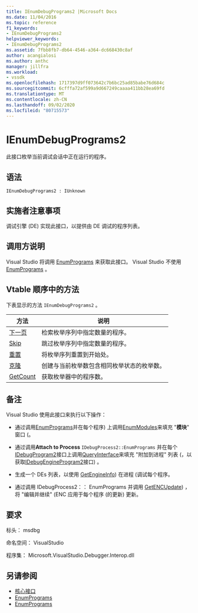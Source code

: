 ```yaml
---
title: IEnumDebugPrograms2 |Microsoft Docs
ms.date: 11/04/2016
ms.topic: reference
f1_keywords:
- IEnumDebugPrograms2
helpviewer_keywords:
- IEnumDebugPrograms2
ms.assetid: 7fbb8fb7-db64-4546-a364-dc668430c8af
author: acangialosi
ms.author: anthc
manager: jillfra
ms.workload:
- vssdk
ms.openlocfilehash: 1717397d9ff073642c7b6bc25ad85babe76d684c
ms.sourcegitcommit: 6cfffa72af599a9d667249caaaa411bb28ea69fd
ms.translationtype: MT
ms.contentlocale: zh-CN
ms.lasthandoff: 09/02/2020
ms.locfileid: "80715573"
---
```

# <a name="ienumdebugprograms2"></a>IEnumDebugPrograms2
此接口枚举当前调试会话中正在运行的程序。

## <a name="syntax"></a>语法

```
IEnumDebugPrograms2 : IUnknown
```

## <a name="notes-for-implementers"></a>实施者注意事项
 调试引擎 (DE) 实现此接口，以提供由 DE 调试的程序列表。

## <a name="notes-for-callers"></a>调用方说明
 Visual Studio 将调用 [EnumPrograms](../../../extensibility/debugger/reference/idebugprocess2-enumprograms.md) 来获取此接口。 Visual Studio 不使用[EnumPrograms](../../../extensibility/debugger/reference/idebugengine2-enumprograms.md) 。

## <a name="methods-in-vtable-order"></a>Vtable 顺序中的方法
 下表显示的方法 `IEnumDebugPrograms2` 。

|方法|说明|
|------------|-----------------|
|[下一页](../../../extensibility/debugger/reference/ienumdebugprograms2-next.md)|检索枚举序列中指定数量的程序。|
|[Skip](../../../extensibility/debugger/reference/ienumdebugprograms2-skip.md)|跳过枚举序列中指定数量的程序。|
|[重置](../../../extensibility/debugger/reference/ienumdebugprograms2-reset.md)|将枚举序列重置到开始处。|
|[克隆](../../../extensibility/debugger/reference/ienumdebugprograms2-clone.md)|创建与当前枚举数包含相同枚举状态的枚举数。|
|[GetCount](../../../extensibility/debugger/reference/ienumdebugprograms2-getcount.md)|获取枚举器中的程序数。|

## <a name="remarks"></a>备注
 Visual Studio 使用此接口来执行以下操作：

- 通过调用[EnumPrograms](../../../extensibility/debugger/reference/idebugprocess2-enumprograms.md)并在每个程序) 上调用[EnumModules](../../../extensibility/debugger/reference/idebugprogram2-enummodules.md)来填充 "**模块**" 窗口 (。

- 通过调用**Attach to Process** `IDebugProcess2::EnumPrograms` 并在每个[IDebugProgram2](../../../extensibility/debugger/reference/idebugprogram2.md)接口上调用[QueryInterface](/cpp/atl/queryinterface)来填充 "附加到进程" 列表 (，以获取[IDebugEngineProgram2](../../../extensibility/debugger/reference/idebugengineprogram2.md)接口) 。

- 生成一个 DEs 列表，以使用 [GetEngineInfo](../../../extensibility/debugger/reference/idebugprogram2-getengineinfo.md)) 在进程 (调试每个程序。

- 通过调用 IDebugProcess2：： EnumPrograms 并调用 [GetENCUpdate](../../../extensibility/debugger/reference/idebugprogram2-getencupdate.md)) ，将 "编辑并继续" (ENC 应用于每个程序 (的更新) 更新。

## <a name="requirements"></a>要求
 标头： msdbg

 命名空间： VisualStudio

 程序集： Microsoft.VisualStudio.Debugger.Interop.dll

## <a name="see-also"></a>另请参阅
- [核心接口](../../../extensibility/debugger/reference/core-interfaces.md)
- [EnumPrograms](../../../extensibility/debugger/reference/idebugengine2-enumprograms.md)
- [EnumPrograms](../../../extensibility/debugger/reference/idebugprocess2-enumprograms.md)
